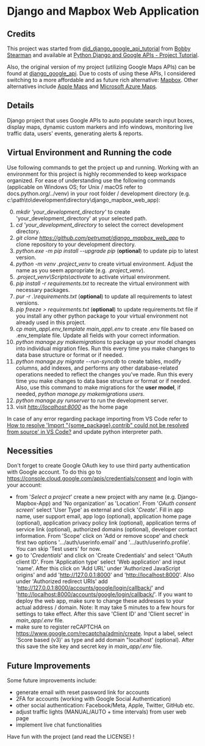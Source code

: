 # Django and Mapbox Web Application

## Credits

This project was started from [did_django_google_api_tutorial](https://github.com/bobby-didcoding/did_django_google_api_tutorial) from [Bobby Stearman](https://github.com/bobby-didcoding) and available at [Python Django and Google APIs - Project Tutorial](https://www.youtube.com/watch?v=_vCT42vDfgw&ab_channel=freeCodeCamp.org).

Also, the original version of my project (utilizing Google Maps APIs) can be found at [django_google_api](https://github.com/petrumat/django_google_api). Due to costs of using these APIs, I considered switching to a more affordable and as future rich alternative: [Mapbox](https://www.mapbox.com/). Other alternatives include [Apple Maps](https://developer.apple.com/maps/) and [Microsoft Azure Maps](https://www.microsoft.com/en-us/maps).

## Details

Django project that uses Google APIs to auto populate search input boxes, display maps, dynamic custom markers and info windows, monitoring live traffic data, users' events, generating alerts & reports.

## Virtual Environment and Running the code

Use following commands to get the project up and running. Working with an environment for this project is highly recommended to keep workspace organized. For ease of understanding use the following commands (applicable on Windows OS; for Unix / macOS refer to docs.python.org/../venv) in your root folder / development directory (e.g. c:\path\to\development\directory\django_mapbox_web_app):

0) *mkdir 'your_development_directory'* to create 'your_development_directory' at your selected path.
1) *cd 'your_development_directory* to select the correct development directory.
2) *git clone <https://github.com/petrumat/django_mapbox_web_app>* to clone repository to your development directory.
3) *python.exe -m pip install --upgrade pip* (**optional**) to update pip to latest version.
4) *python -m venv .project_venv* to create virtual environment. Adjust the name as you seem appropriate (e.g. *.project_venv*).
5) *.project_venv\Scripts\activate* to activate virtual environment.
6) *pip install -r requirements.txt* to recreate the virtual environment with necessary packages.
7) *pur -r .\requirements.txt* (**optional**) to update all requirements to latest versions.
8) *pip freeze > requirements.txt* (**optional**) to update requirements.txt file if you install any other python package to your virtual environment not already used in this project.
9) *cp main_app\\.env_template main_app\\.env* to create .env file based on .env_template file. Update all fields with your correct information.
10) *python manage.py makemigrations* to package up your model changes into individual migration files. Run this every time you make changes to data base structure or format or if needed.
11) *python manage.py migrate --run-syncdb* to create tables, modify columns, add indexes, and performs any other database-related operations needed to reflect the changes you've made. Run this every time you make changes to data base structure or format or if needed. Also, use this command to make migrations for the **user model**, if needed, *python manage.py makemigrations users*.
12) *python manage.py runserver* to run the development server.
13) visit *<http://localhost:8000>* as the home page

In case of any error regarding package importing from VS Code refer to [How to resolve 'Import "{some_package}.contrib" could not be resolved from source' in VS Code?](https://stackoverflow.com/questions/67586182/how-to-resolve-import-django-contrib-could-not-be-resolved-from-source-in-vs) and update python interpreter path.

## Necessities

Don't forget to create Google OAuth key to use third party authentication with Google account. To do this go to <https://console.cloud.google.com/apis/credentials/consent> and login with your account:

- from '*Select a project*' create a new project with any name (e.g. Django-Mapbox-App) and 'No organization' as 'Location'. From '*OAuth consent screen*' select 'User Type' as external and click '*Create*'. Fill in app name, user support email, app logo (optional), application home page (optional), application privacy policy link (optional), application terms of service link (optional), authorized domains (optional), developer contact information. From 'Scope' click on 'Add or remove scope' and check first two options '.../auth/userinfo.email' and '.../auth/userinfo.profile'. You can skip 'Test users' for now.
- go to '*Credentials*' and click on 'Create Credentials' and select 'OAuth client ID'. From 'Application type' select 'Web application' and input 'name'. After this click on 'Add URL' under 'Authorized JavaScript origins' and add '<http://127.0.0.1:8000>' and '<http://localhost:8000>'. Also under 'Authorized redirect URIs' add '<http://127.0.0.1:8000/accounts/google/login/callback/>' and '<http://localhost:8000/accounts/google/login/callback/>'. If you want to deploy the web app, make sure to change these addresses to your actual address / domain. Note: It may take 5 minutes to a few hours for settings to take effect. After this save 'Client ID' and 'Client secret' in *main_app/.env* file.
- make sure to register reCAPTCHA on <https://www.google.com/recaptcha/admin/create>. Input a label, select 'Score based (v3)' as type and add domain "localhost' (optional). After this save the site key and secret key in *main_app/.env* file.

## Future Improvements

Some future improvements include:

- generate email with reset password link for accounts
- 2FA for accounts (working with Google Social Authentication)
- other social authentication: Facebook/Meta, Apple, Twitter, GitHub etc.
- adjust traffic lights (MANUAL/AUTO + time intervals) from user web page
- implement live chat functionalities

Have fun with the project (and read the LICENSE) !
